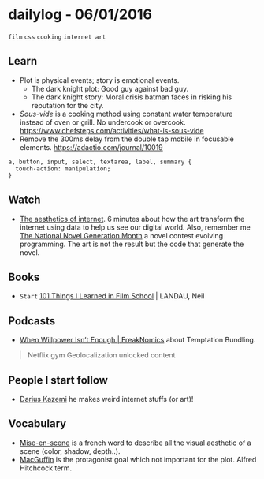 # dailylog - 06/01/2016
`film` `css` `cooking` `internet art`


## Learn

- Plot is physical events; story is emotional events.
	- The dark knight plot: Good guy against bad guy.
	- The dark knight story: Moral crisis batman faces in risking his reputation for the city.
- _Sous-vide_ is a cooking method using constant water temperature instead of oven or grill. No undercook or overcook. 
https://www.chefsteps.com/activities/what-is-sous-vide
- Remove the 300ms delay from the double tap mobile in focusable elements. https://adactio.com/journal/10019 

```
a, button, input, select, textarea, label, summary {
  touch-action: manipulation;
}
``` 

## Watch

- [The aesthetics of internet](https://www.youtube.com/watch?v=783hwpJTjlo). 6 minutes about how the art transform the internet using data to help us see our digital world. Also, remember me [The National Novel Generation Month](https://github.com/dariusk/NaNoGenMo-2015/issues) a novel contest evolving programming. The art is not the result but the code that generate the novel. 

## Books

- `Start` [101 Things I Learned in Film School](https://books.google.com.br/books?id=IYm2jT4VGOAC&redir_esc=y) | LANDAU, Neil 
 
## Podcasts 

- [When Willpower Isn’t Enough | FreakNomics](http://freakonomics.com/2015/12/31/when-willpower-isnt-enough-a-freakonomics-radio-rebroadcast/) about Temptation Bundling.
> Netflix gym
> Geolocalization unlocked content

## People I start follow

- [Darius Kazemi](https://twitter.com/tinysubversions) he makes weird internet stuffs (or art)! 

## Vocabulary

- [Mise-en-scene](https://en.wikipedia.org/wiki/Mise-en-sc%C3%A8ne) is a french word to describe all the visual aesthetic of a scene (color, shadow, depth..).
- [MacGuffin](https://en.wikipedia.org/wiki/MacGuffin) is the protagonist goal which not important for the plot. Alfred Hitchcock term.

